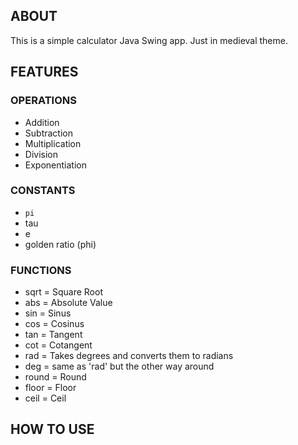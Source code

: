 ## ABOUT

This is a simple calculator Java Swing app. Just in medieval theme.

## FEATURES

### OPERATIONS

- Addition
- Subtraction
- Multiplication
- Division
- Exponentiation

### CONSTANTS

- `pi`
- tau
- e
- golden ratio (phi)

### FUNCTIONS

- sqrt = Square Root
- abs = Absolute Value
- sin = Sinus
- cos = Cosinus
- tan = Tangent
- cot = Cotangent
- rad = Takes degrees and converts them to radians
- deg = same as 'rad' but the other way around
- round = Round
- floor = Floor
- ceil = Ceil

## HOW TO USE

